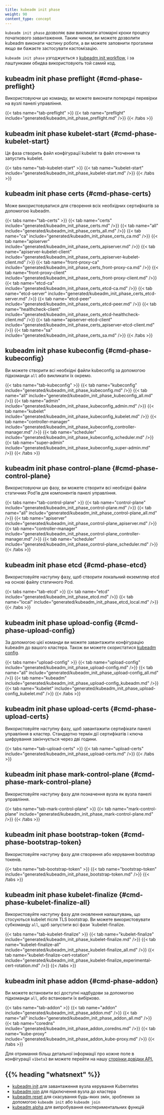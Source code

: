 ```yaml
---
title: kubeadm init phase
weight: 90
content_type: concept
---
```


`kubeadm init phase` дозволяє вам викликати атомарні кроки процесу початкового завантаження. Таким чином, ви можете дозволити kubeadm виконати частину роботи, а ви можете заповнити прогалини якщо ви бажаєте застосувати кастомізацію.

`kubeadm init phase` узгоджується з [kubeadm init workflow](/uk/docs/reference/setup-tools/kubeadm/kubeadm-init/#init-workflow), і за лаштунками обидва використовують той самий код.

## kubeadm init phase preflight {#cmd-phase-preflight}

Використовуючи цю команду, ви можете виконати попередні перевірки на вузлі панелі управління.

{{< tabs name="tab-preflight" >}}
{{< tab name="preflight" include="generated/kubeadm_init_phase_preflight.md" />}}
{{< /tabs >}}

## kubeadm init phase kubelet-start {#cmd-phase-kubelet-start}

Ця фаза створить файл конфігурації kubelet та файл оточення та запустить kubelet.

{{< tabs name="tab-kubelet-start" >}}
{{< tab name="kubelet-start" include="generated/kubeadm_init_phase_kubelet-start.md" />}}
{{< /tabs >}}

## kubeadm init phase certs {#cmd-phase-certs}

Може використовуватися для створення всіх необхідних сертифікатів за допомогою kubeadm.

{{< tabs name="tab-certs" >}}
{{< tab name="certs" include="generated/kubeadm_init_phase_certs.md" />}}
{{< tab name="all" include="generated/kubeadm_init_phase_certs_all.md" />}}
{{< tab name="ca" include="generated/kubeadm_init_phase_certs_ca.md" />}}
{{< tab name="apiserver" include="generated/kubeadm_init_phase_certs_apiserver.md" />}}
{{< tab name="apiserver-kubelet-client" include="generated/kubeadm_init_phase_certs_apiserver-kubelet-client.md" />}}
{{< tab name="front-proxy-ca" include="generated/kubeadm_init_phase_certs_front-proxy-ca.md" />}}
{{< tab name="front-proxy-client" include="generated/kubeadm_init_phase_certs_front-proxy-client.md" />}}
{{< tab name="etcd-ca" include="generated/kubeadm_init_phase_certs_etcd-ca.md" />}}
{{< tab name="etcd-server" include="generated/kubeadm_init_phase_certs_etcd-server.md" />}}
{{< tab name="etcd-peer" include="generated/kubeadm_init_phase_certs_etcd-peer.md" />}}
{{< tab name="healthcheck-client" include="generated/kubeadm_init_phase_certs_etcd-healthcheck-client.md" />}}
{{< tab name="apiserver-etcd-client" include="generated/kubeadm_init_phase_certs_apiserver-etcd-client.md" />}}
{{< tab name="sa" include="generated/kubeadm_init_phase_certs_sa.md" />}}
{{< /tabs >}}

## kubeadm init phase kubeconfig {#cmd-phase-kubeconfig}

Ви можете створити всі необхідні файли kubeconfig за допомогою підкоманди `all` або викликати їх окремо.

{{< tabs name="tab-kubeconfig" >}}
{{< tab name="kubeconfig" include="generated/kubeadm_init_phase_kubeconfig.md" />}}
{{< tab name="all" include="generated/kubeadm_init_phase_kubeconfig_all.md" />}}
{{< tab name="admin" include="generated/kubeadm_init_phase_kubeconfig_admin.md" />}}
{{< tab name="kubelet" include="generated/kubeadm_init_phase_kubeconfig_kubelet.md" />}}
{{< tab name="controller-manager" include="generated/kubeadm_init_phase_kubeconfig_controller-manager.md" />}}
{{< tab name="scheduler" include="generated/kubeadm_init_phase_kubeconfig_scheduler.md" />}}
{{< tab name="super-admin" include="generated/kubeadm_init_phase_kubeconfig_super-admin.md" />}}
{{< /tabs >}}

## kubeadm init phase control-plane {#cmd-phase-control-plane}

Використовуючи цю фазу, ви можете створити всі необхідні файли статичних Podʼів для компонентів панелі управління.

{{< tabs name="tab-control-plane" >}}
{{< tab name="control-plane" include="generated/kubeadm_init_phase_control-plane.md" />}}
{{< tab name="all" include="generated/kubeadm_init_phase_control-plane_all.md" />}}
{{< tab name="apiserver" include="generated/kubeadm_init_phase_control-plane_apiserver.md" />}}
{{< tab name="controller-manager" include="generated/kubeadm_init_phase_control-plane_controller-manager.md" />}}
{{< tab name="scheduler" include="generated/kubeadm_init_phase_control-plane_scheduler.md" />}}
{{< /tabs >}}

## kubeadm init phase etcd {#cmd-phase-etcd}

Використовуйте наступну фазу, щоб створити локальний екземпляр etcd на основі файлу статичного Pod.

{{< tabs name="tab-etcd" >}}
{{< tab name="etcd" include="generated/kubeadm_init_phase_etcd.md" />}}
{{< tab name="local" include="generated/kubeadm_init_phase_etcd_local.md" />}}
{{< /tabs >}}

## kubeadm init phase upload-config {#cmd-phase-upload-config}

За допомогою цієї команди ви можете завантажити конфігурацію kubeadm до вашого кластера. Також ви можете скористатися [kubeadm config](/uk/docs/reference/setup-tools/kubeadm/kubeadm-config/).

{{< tabs name="upload-config" >}}
{{< tab name="upload-config" include="generated/kubeadm_init_phase_upload-config.md" />}}
{{< tab name="all" include="generated/kubeadm_init_phase_upload-config_all.md" />}}
{{< tab name="kubeadm" include="generated/kubeadm_init_phase_upload-config_kubeadm.md" />}}
{{< tab name="kubelet" include="generated/kubeadm_init_phase_upload-config_kubelet.md" />}}
{{< /tabs >}}

## kubeadm init phase upload-certs {#cmd-phase-upload-certs}

Використовуйте наступну фазу, щоб завантажити сертифікати панелі управління в кластер. Стандартно термін дії сертифікатів і ключа шифрування закінчується через дві години.

{{< tabs name="tab-upload-certs" >}}
{{< tab name="upload-certs" include="generated/kubeadm_init_phase_upload-certs.md" />}}
{{< /tabs >}}

## kubeadm init phase mark-control-plane {#cmd-phase-mark-control-plane}

Використовуйте наступну фазу для позначення вузла як вузла панелі управління.

{{< tabs name="tab-mark-control-plane" >}}
{{< tab name="mark-control-plane" include="generated/kubeadm_init_phase_mark-control-plane.md" />}}
{{< /tabs >}}

## kubeadm init phase bootstrap-token {#cmd-phase-bootstrap-token}

Використовуйте наступну фазу для створення або керування bootstrap токенів.

{{< tabs name="tab-bootstrap-token" >}}
{{< tab name="bootstrap-token" include="generated/kubeadm_init_phase_bootstrap-token.md" />}}
{{< /tabs >}}

## kubeadm init phase kubelet-finalize {#cmd-phase-kubelet-finalize-all}

Використовуйте наступну фазу для оновлення налаштувань, що стосуються kubelet після TLS bootstrap. Ви можете використовувати субкоманду `all`, щоб запустити всі фази `kubelet-finalize.

{{< tabs name="tab-kubelet-finalize" >}}
{{< tab name="kubelet-finalize" include="generated/kubeadm_init_phase_kubelet-finalize.md" />}}
{{< tab name="kubelet-finalize-all" include="generated/kubeadm_init_phase_kubelet-finalize_all.md" />}}
{{< tab name="kubelet-finalize-cert-rotation" include="generated/kubeadm_init_phase_kubelet-finalize_experimental-cert-rotation.md" />}}
{{< /tabs >}}

## kubeadm init phase addon {#cmd-phase-addon}

Ви можете встановити всі доступні надбудови за допомогою підкоманди `all`, або встановити їх вибірково.

{{< tabs name="tab-addon" >}}
{{< tab name="addon" include="generated/kubeadm_init_phase_addon.md" />}}
{{< tab name="all" include="generated/kubeadm_init_phase_addon_all.md" />}}
{{< tab name="coredns" include="generated/kubeadm_init_phase_addon_coredns.md" />}}
{{< tab name="kube-proxy" include="generated/kubeadm_init_phase_addon_kube-proxy.md" />}}
{{< /tabs >}}

Для отримання більш детальної інформації про кожне поле в конфігурації `v1beta3` ви можете перейти на нашу [сторінки довідки API.](/uk/docs/reference/config-api/kubeadm-config.v1beta3/)

## {{% heading "whatsnext" %}}

* [kubeadm init](/uk/docs/reference/setup-tools/kubeadm/kubeadm-init/) для завантаження вузла керування Kubernetes
* [kubeadm join](/uk/docs/reference/setup-tools/kubeadm/kubeadm-join/) для підключення вузла до кластера
* [kubeadm reset](/uk/docs/reference/setup-tools/kubeadm/kubeadm-reset/) для скасування будь-яких змін, зроблених за допомогою `kubeadm init` або `kubeadm join`
* [kubeadm alpha](/uk/docs/reference/setup-tools/kubeadm/kubeadm-alpha/) для випробування експериментальних функцій
